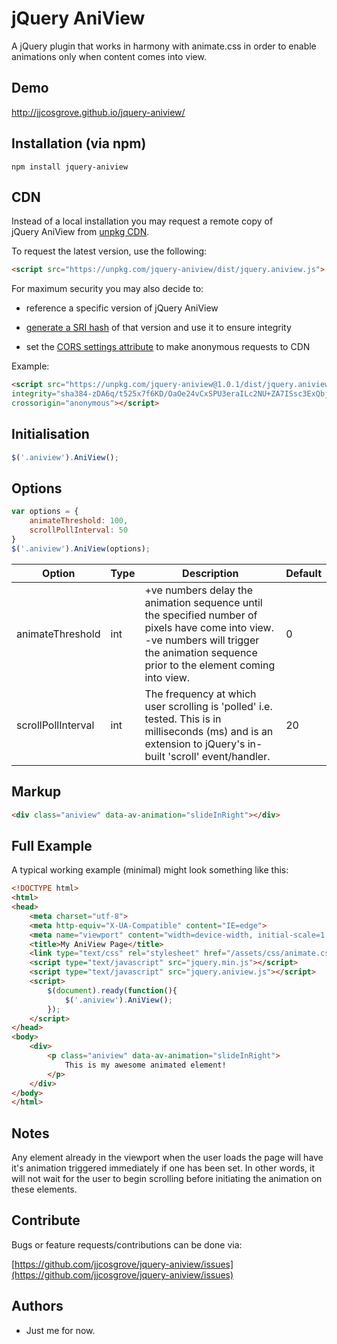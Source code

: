 # jQuery AniView

A jQuery plugin that works in harmony with animate.css in order to enable animations only when content comes into view.

## Demo

http://jjcosgrove.github.io/jquery-aniview/

## Installation (via npm)

```Shell
npm install jquery-aniview
```

## CDN

Instead of a local installation you may request a remote copy of jQuery AniView from [unpkg CDN](https://unpkg.com/).

To request the latest version, use the following:

```HTML
<script src="https://unpkg.com/jquery-aniview/dist/jquery.aniview.js">
```

For maximum security you may also decide to:

* reference a specific version of jQuery AniView

* [generate a SRI hash](https://www.srihash.org/) of that version and use it to ensure integrity

* set the [CORS settings attribute](https://developer.mozilla.org/en-US/docs/Web/HTML/CORS_settings_attributes) to make anonymous requests to CDN

Example:

```HTML
<script src="https://unpkg.com/jquery-aniview@1.0.1/dist/jquery.aniview.js"
integrity="sha384-zDA6q/t525x7f6KD/OaOe24vCxSPU3eraILc2NU+ZA7ISsc3ExQbj8PB56FRMq6H"
crossorigin="anonymous"></script>
```

## Initialisation
```JavaScript
$('.aniview').AniView();
```
## Options
```JavaScript
var options = {
    animateThreshold: 100,
    scrollPollInterval: 50
}
$('.aniview').AniView(options);
```
Option  | Type | Description |  Default
------------- | ------------- | ------------- | -------------
animateThreshold  | int | +ve numbers delay the animation sequence until the specified number of pixels have come into view. -ve numbers will trigger the animation sequence prior to the element coming into view. | 0
scrollPollInterval  | int | The frequency at which user scrolling is 'polled' i.e. tested. This is in milliseconds (ms) and is an extension to jQuery's in-built 'scroll' event/handler. | 20
## Markup
```HTML
<div class="aniview" data-av-animation="slideInRight"></div>
```

## Full Example

A typical working example (minimal) might look something like this:

```HTML
<!DOCTYPE html>
<html>
<head>
    <meta charset="utf-8">
    <meta http-equiv="X-UA-Compatible" content="IE=edge">
    <meta name="viewport" content="width=device-width, initial-scale=1.0" />
    <title>My AniView Page</title>
    <link type="text/css" rel="stylesheet" href="/assets/css/animate.css">
    <script type="text/javascript" src="jquery.min.js"></script>
    <script type="text/javascript" src="jquery.aniview.js"></script>
    <script>
        $(document).ready(function(){
            $('.aniview').AniView();
        });
    </script>
</head>
<body>
    <div>
        <p class="aniview" data-av-animation="slideInRight">
            This is my awesome animated element!
        </p>
    </div>
</body>
</html>
```
## Notes

Any element already in the viewport when the user loads the page will have it's animation triggered immediately if one has been set. In other words, it will not wait for the user to begin scrolling before initiating the animation on these elements.

## Contribute

Bugs or feature requests/contributions can be done via:

[https://github.com/jjcosgrove/jquery-aniview/issues](https://github.com/jjcosgrove/jquery-aniview/issues)

## Authors

* Just me for now.
